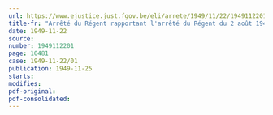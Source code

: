 ```yaml
---
url: https://www.ejustice.just.fgov.be/eli/arrete/1949/11/22/1949112201/justel
title-fr: "Arrêté du Régent rapportant l'arrêté du Régent du 2 août 1948 portant intégration des caisses spéciales de compensation pour allocations familiales au sein de la Caisse auxiliaire de Compensation pour Allocations familiales et des caisses mutuelles spéciales et sections mutuelles de caisses spéciales de compensation pour allocations familiales au sein de la Caisse mutuelle auxiliaire d'Allocations familiales"
date: 1949-11-22
source:
number: 1949112201
page: 10481
case: 1949-11-22/01
publication: 1949-11-25
starts:
modifies:
pdf-original:
pdf-consolidated:
---
```


